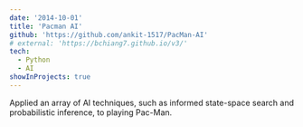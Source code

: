 ```yaml
---
date: '2014-10-01'
title: 'Pacman AI'
github: 'https://github.com/ankit-1517/PacMan-AI'
# external: 'https://bchiang7.github.io/v3/'
tech:
  - Python
  - AI
showInProjects: true
---
```


Applied an array of AI techniques, such as informed state-space search and probabilistic inference, to playing Pac-Man.